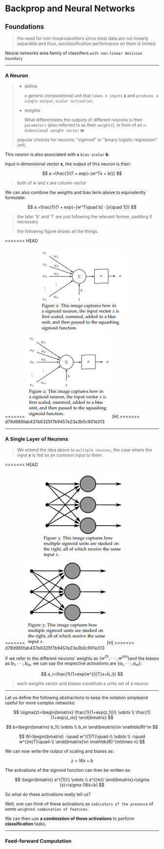 # Backprop and Neural Networks

## Foundations

> the need for non-linearclassifiers since most data are not linearly separable and thus, ourclassification performance on them is limited.

Neural networks area family of classifiers `with non-linear decision boundary`

____

### A Neuron

> - define    
>   
>   a generic computational unit that `takes n inputs` **x** and `produces a single output`, `scalar activation`.
> 
> - weights
>   
>   What differentiates the outputs of different neurons is their `parameters` (also referred to as their `weights`), in form of an `n-dimensional weight vector` **w**
> 
> popular choices for neurons: "sigmoid" or "binary logistic regression" unit. 

This neuron is also associated with a `bias scalar` **b**. 

Input n-dimensional vector **x**, the output of this neuron is then:

$$
a =\frac{1}{1 + exp(−(w^Tx + b))}
$$

> both of w and x are column vector

We can also combine the weights and bias term above to equivalently formulate:

$$
a =\frac{1}{1 + exp(−[w^T\quad b] · [x\quad 1])}
$$

> the later 'b' and '1' are just following the relevant former, padding if necessary
> 
> the following figure shows all the things.

<<<<<<< HEAD
<div align=center>
<img title="" src="/assets/DLf2.png" alt="avatar" data-align="center">
</div>
=======
<img title="" src="/assets/DLf2.png" alt="avatar" data-align="center">[H]
>>>>>>> d79d985fab437b6325f7b9457e23a3b0c901e313

____

### A Single Layer of Neurons

> We extend the idea above to `multiple neurons`, the case where the input **x** is fed as an common input to them.

<<<<<<< HEAD
<div align=center>
<img title="" src="/assets/DLf3.png" alt="avatar" data-align="center">
</div>
=======
<img title="" src="/assets/DLf3.png" alt="avatar" data-align="center">[H]
>>>>>>> d79d985fab437b6325f7b9457e23a3b0c901e313

If we refer to the different neurons’ weights as $\{w^{(1)}, · · · , w^{(m)}\}$and the biases as ${b_1,···,b_m}$, we can say the respective activations are $\{a_1, ··· , a_m\}$:

$$
a_i=\frac{1}{1+exp(w^{(i)T}x+b_i)}
$$

> each weights vector and biases constitute a units set of a neuron

____

Let us define the following abstractions to keep the notation simpleand useful for more complex networks:

$$
\sigma(z)=\begin{bmatrix}
\frac{1}{1+exp(z_1)}\\
\vdots
\\
\frac{1}{1+exp(z_m)}
\end{bmatrix}
$$

$$
b=\begin{bmatrix}
b_1\\
\vdots
\\
b_m
\end{bmatrix}\in \mathbb{R}^m
$$

$$
W=\begin{bmatrix}
-\quad w^{(1)T}\quad-\\
\vdots
\\
-\quad w^{(m)T}\quad-\\
\end{bmatrix}\in \mathbb{R}^{m\times n}
$$

We can now write the output of scaling and biases as:

$$
z = Wx+b
$$

The activations of the sigmoid function can then be written as:

$$
\begin{bmatrix}
a^{(1)}\\
\vdots
\\
a^{(m)}
\end{bmatrix}=\sigma (z)=\sigma (Wx+b)
$$

So what do these activations really tell us? 

Well, one can think of these activations as `indicators of the presence` of some `weighted combination of features`. 

We can then use **a combination of these activations** to perform **classification** tasks.

____

###  Feed-forward Computation
